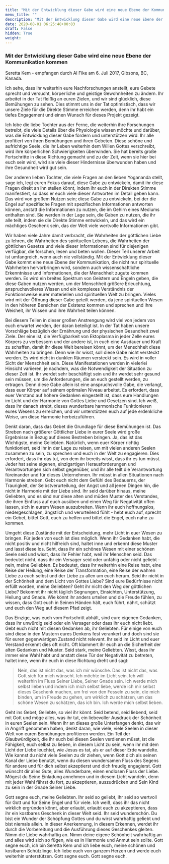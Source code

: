 ```yaml
---
title: "Mit der Entwicklung dieser Gabe wird eine neue Ebene der Kommunikation kommen"
menu_title: ""
description: "Mit der Entwicklung dieser Gabe wird eine neue Ebene der Kommunikation kommen"
date: 2020-08-01 06:25:48+00:83
draft: False
hidden: True
weight:
---
```

### Mit der Entwicklung dieser Gabe wird eine neue Ebene der Kommunikation kommen

Seretta Kem - empfangen durch Al Fike am 6. Juli 2017, Gibsons, BC, Kanada.

Ich sehe, dass ihr weiterhin eure Nachforschungen anstellt, eure Gebete sprecht und versucht, körperliche und geistige Gewohnheiten zu ändern. Ihr arbeitet in der Tat fleißig an euren Zielen, und wir sind glücklich, diese Bemühungen zu sehen. Dies stimmt uns in der Tat optimistisch, dass wir unsere Ziele für die Direkte Stimme erreichen werden, denn ihr habt ein tiefes Engagement und einen Wunsch für dieses Projekt gezeigt.

Ich lobe die liebe Tochter aus der Ferne, die weiterhin ihre Forschungen betreibt, die viele Details über die Physiologie wissen möchte und darüber, was die Entwicklung dieser Gabe fördern und unterstützen wird. Ihr alle profitiert von ihren Bemühungen und ihren Gebeten. Diese schöne und aufrichtige Seele, die ihr Leben weiterhin dem Willen Gottes verschreibt, wird ihre körperlichen Schwierigkeiten überwinden. Sie hat bereits große Fortschritte in diese Richtung gemacht und zu der Zeit, wenn sie hier bei euch sein wird, wird sie viele dieser Hindernisse überwunden haben und ihre Gesundheit wird gut sein.

Der anderen lieben Tochter, die viele Fragen an den lieben Yogananda stellt, sage ich, legt euren Fokus darauf, diese Gabe zu entwickeln, damit ihr diese Fragen direkt an ihn stellen könnt, indem ihr euch in der Direkten Stimme manifestiert, so dass er euch viele dieser Antworten im Detail geben kann. Das wird von großem Nutzen sein; diese Gabe zu entwickeln, bei der die Engel auf spezifische Fragen mit spezifischen Informationen antworten können, anstatt die Informationen zu nutzen, die im Gehirn eines Mediums enthalten sind. Sie werden in der Lage sein, die Gaben zu nutzen, die ihr alle teilt, indem sie die Direkte Stimme entwickeln, und das wird ein mächtiges Geschenk sein, das der Welt viele wertvolle Informationen gibt.

Wir haben viele Jahre damit verbracht, die Wahrheiten der göttlichen Liebe zu lehren, die Wahrheiten des spirituellen Lebens, die Wahrheiten der göttlichen Gesetze und viele dieser Informationen sind für diejenigen verfügbar, die forschen, lesen und beten wollen. Dieser Teil unserer Arbeit ist umfangreich, wenn auch nie vollständig. Mit der Entwicklung dieser Gabe kommt eine neue Ebene der Kommunikation, die nicht nur spirituelle Wahrheiten hervorbringen wird, sondern auch wissenschaftliche Erkenntnisse und Informationen, die der Menschheit zugute kommen werden. Es wird ein breites Spektrum von Geistern und Engeln geben, die diese Gaben nutzen werden, um der Menschheit größere Erleuchtung, anspruchsvolleres Wissen und ein komplexes Verständnis der Funktionsweise eurer materiellen und spirituellen Welt zu bringen. Vieles wird mit der Öffnung dieser Gabe geteilt werden, da jene spirituellen Wesen in den höheren Bereichen der Existenz kommen und sprechen und ihre Weisheit, ihr Wissen und ihre Wahrheit teilen können.

Bei diesem Teilen in dieser großen Anstrengung wird viel von jedem von euch erwartet werden, der daran beteiligt ist. In der Tat haben unsere Vorschläge bezüglich der Ernährung und der physischen Gesundheit zwei Ziele. Der eine ist, die Verfügbarkeit von Ektoplasma in jeder Zelle eures Körpers zu verbessern und der andere ist, in euch eine Ausdauer und Kraft zu schaffen, damit ihr diese Welt bereisen könnt, um der Menschheit diese Wahrheiten zu bringen. Denn wie ihr wisst, soll diese Gabe nicht versteckt werden. Es wird nicht in dunklen Räumen versteckt sein. Es wird in voller Sicht der Menschheit sein. Diese Manifestationen werden in vielerlei Hinsicht variieren, je nachdem, was die Notwendigkeit der Situation zu dieser Zeit ist. Ihr werdet sehr beschäftigt sein und ihr werdet sehr gesund sein müssen, um die Anforderungen, die an euch gestellt werden, zu ertragen. Denn diese Gabe allein ist eine anspruchsvolle Gabe, die verlangt, dass euer Körper auf seinem optimalen Niveau arbeitet. Es erfordert, dass euer Verstand auf höhere Gedanken eingestellt ist, dass eure Handlungen im Licht und der Harmonie von Gottes Liebe und Gesetzen sind. Ich weiß, dass ihr danach strebt, dieses wunderbare harmonische Funktionieren eures Wesens zu erreichen, und wir unterstützen euch auf jede erdenkliche Weise, um diese Harmonie herbeizuführen.

Denkt daran, dass das Gebet die Grundlage für diese Bemühungen ist. Das Streben nach größerer Göttlicher Liebe in eurer Seele wird große Ergebnisse in Bezug auf dieses Bestreben bringen. Ja, das ist das Wichtigste, meine Geliebten. Natürlich, wenn euer Körper richtig funktioniert, seid ihr in der Lage zu reisen, um mit vielen anderen Seelen zusammen zu sein, zu sprechen und euch in der Welt zu engagieren. Dies erfordert, dass ihr das tut, von dem ihr bereits wisst, dass ihr es tun müsst. Jeder hat seine eigenen, einzigartigen Herausforderungen und Verantwortungen sich selbst gegenüber, und ihr alle teilt die Verantwortung füreinander und für dieses Unternehmen. Ihr müsst in allen Situationen nach Harmonie streben. Gebt euch nicht dem Gefühl des Bedauerns, der Traurigkeit, der Selbstverurteilung, der Angst und all jenen Dingen hin, die nicht in Harmonie mit der Liebe sind. Ihr seid darüber hinaus, meine Geliebten, und es sind nur diese alten und müden Muster des Verstandes, die ihren Einfluss auf euch ausüben und einen Weg für Negativität offen lassen, sich in eurem Wesen auszubreiten. Wenn ihr euch hoffnungslos, niedergeschlagen, ängstlich und verurteilend fühlt - hebt euch auf, sprecht ein Gebet, bittet Gott, euch zu helfen und bittet die Engel, euch nahe zu kommen.

Umgeht diese Zustände mit der Entscheidung, mehr Licht in euer Wesen zu bringen. Für jeden von euch ist dies möglich. Wenn ihr Gedanken habt, die nicht positiv und nicht hilfreich sind, haltet inne und erkennt diese Muster und lasst diese los. Seht, dass ihr ein schönes Wesen mit einer schönen Seele seid und wisst, dass ihr Fehler habt, weil ihr Menschen seid. Das bedeutet nicht, dass ihr ein Versager seid oder unfähig oder nicht geliebt - nein, meine Geliebten. Es bedeutet, dass ihr weiterhin eine Reise habt, eine Reise der Heilung, eine Reise der Transformation, eine Reise der wahren Liebe zu euch selbst und der Liebe zu allen um euch herum. Seid ihr nicht in der Schönheit und dem Licht von Gottes Liebe? Sind eure Bedürfnisse nicht erfüllt worden, meine Geliebten? Geht ihr nicht den Weg der göttlichen Liebe? Bekommt ihr nicht täglich Segnungen, Einsichten, Unterstützung, Heilung und Gnade. Wie könnt ihr anders urteilen und die Freude fühlen, zu wissen, dass Gott euch in Seinen Händen hält, euch führt, nährt, schützt und euch den Weg auf diesem Pfad zeigt.

Das Einzige, was euch vom Fortschritt abhält, sind eure eigenen Gedanken, dass ihr unwürdig seid oder ein Versager oder dass ihr euch nicht liebt. Gebt euch nicht mit diesen Gedanken ab, ihr Geliebten. Für einige von euch sind diese in den Mustern eures Denkens fest verankert und doch sind sie für euren gegenwärtigen Zustand nicht relevant. Ihr seid im Licht und euer Verstand erkennt dies oft nicht. Oft klammert ihr euch an die Sicherheit der alten Gedanken und Muster. Seid stark, meine Geliebten. Wisst, dass ihr immer eine Wahl habt und anstatt diese Tür der Negativität zu betreten, haltet inne, wenn ihr euch in diese Richtung dreht und sagt:

> Nein, das ist nicht das, was ich mir wünsche. Das ist nicht das, was Gott sich für mich wünscht. Ich möchte im Licht sein. Ich will weiterhin im Fluss Seiner Liebe, Seiner Gnade sein. Ich werde mich selbst lieben und indem ich mich selbst liebe, werde ich mir selbst dieses Geschenk machen, um frei von den Fesseln zu sein, die mich binden, um in Freude zu gehen, um wirklich zu schätzen, um das schöne Wesen zu schätzen, das ich bin. Ich werde mich selbst lieben.

Geht ins Gebet, Geliebte, so viel ihr könnt. Seid betend, seid liebend, seid mit Gott und möge alles, was ihr tut, ein liebevoller Ausdruck der Schönheit in euren Seelen sein. Wenn ihr an dieses große Unterfangen denkt, das wir in Angriff genommen haben, denkt daran, wie viele, viele Seelen in dieser Welt von euren Bemühungen profitieren werden. Ein Teil der Glaubwürdigkeit, die ihr euch bei diesen Seelen verdienen müsst, ist die Fähigkeit, euch selbst zu lieben, in diesem Licht zu sein, wenn ihr mit dem Licht der Liebe leuchtet, wie Jesus es tat, als er auf dieser Erde wandelte. Wie kannst du nicht viele Seelen zu dir ziehen, wenn Gott dich als seinen Kanal der Liebe benutzt, wenn du diesen wundersamen Fluss des Segens für andere und für dich selbst akzeptierst und dich freudig engagierst. Gott wünscht dir alles Gute, alles Wunderbare, einen endlosen Fluss der Liebe. Mögest du Seine Einladung annehmen und in diesem Licht wandeln, denn mit jeder Wahl fährst du fort, zu akzeptieren, auszudrücken und Sein Kind zu sein in der Gnade Seiner Liebe.

Gott segne euch, meine Geliebten. Ihr seid so geliebt, ihr seid so wertvoll für Gott und für Seine Engel und für viele. Ich weiß, dass ihr das nicht wirklich ergründen könnt, aber erlaubt, erlaubt euch zu akzeptieren, dass ihr ein kostbares Geschenk in dieser Welt seid. Ihr seid wunderschön. Du bist ein Wunder der Schöpfung Gottes und du wirst wahrhaftig geliebt und bist niemals allein. In dieser Anerkennung, in diesem Erkennen, werdet ihr durch die Vorbereitung und die Ausführung dieses Geschenkes gleiten. Nimm die Liebe wahrhaftig an. Nimm deine eigene Schönheit wahrhaftig an und alles wird sich so fügen, wie es in Harmonie und Anmut sein sollte. Gott segne euch, ich bin Seretta Kem und ich liebe euch, meine schönen und kostbaren Schützlinge. Ich liebe euch von ganzem Herzen und werde euch weiterhin unterstützen. Gott segne euch. Gott segne euch.
